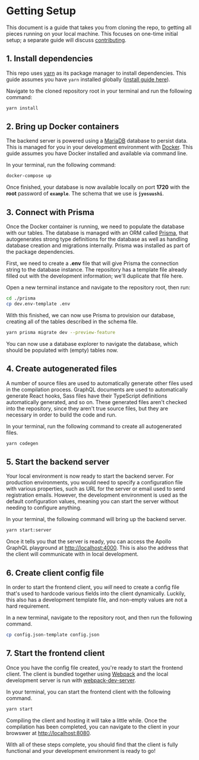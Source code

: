# Getting Setup

This document is a guide that takes you from cloning the repo, to getting all pieces running on your local machine. This focuses on one-time initial setup; a separate guide will discuss [contributing](CONTRIBUTING.md).

## 1. Install dependencies

This repo uses [yarn](https://yarnpkg.com/) as its package manager to install dependencies. This guide assumes you have `yarn` installed globally ([install guide here](https://yarnpkg.com/getting-started/install)).

Navigate to the cloned repository root in your terminal and run the following command:

```bash
yarn install
```

## 2. Bring up Docker containers

The backend server is powered using a [MariaDB](https://mariadb.org/) database to persist data. This is managed for you in your development environment with [Docker](https://www.docker.com/). This guide assumes you have Docker installed and available via command line.

In your terminal, run the following command:

```bash
docker-compose up
```

Once finished, your database is now available locally on port **1720** with the **root** password of **`example`**. The schema that we use is **`jyosuushi`**.

## 3. Connect with Prisma

Once the Docker container is running, we need to populate the database with our tables. The database is managed with an ORM called [Prisma](https://www.prisma.io/), that autogenerates strong type definitions for the database as well as handling database creation and migrations internally. Prisma was installed as part of the package dependencies.

First, we need to create a **.env** file that will give Prisma the connection string to the database instance. The repository has a template file already filled out with the development information; we'll duplicate that file here.

Open a new terminal instance and navigate to the repository root, then run:

```bash
cd ./prisma
cp dev.env-template .env
```

With this finished, we can now use Prisma to provision our database, creating all of the tables described in the schema file.

```bash
yarn prisma migrate dev --preview-feature
```

You can now use a database explorer to navigate the database, which should be populated with (empty) tables now.

## 4. Create autogenerated files

A number of source files are used to automatically generate other files used in the compilation process. GraphQL documents are used to automatically generate React hooks, Sass files have their TypeScript definitions automatically generated, and so on. These generated files aren't checked into the repository, since they aren't true source files, but they are necessary in order to build the code and run.

In your terminal, run the following command to create all autogenerated files.

```bash
yarn codegen
```

## 5. Start the backend server

Your local environment is now ready to start the backend server. For production environments, you would need to specify a configuration file with various properties, such as URL for the server or email used to send registration emails. However, the development environment is used as the default configuration values, meaning you can start the server without needing to configure anything.

In your terminal, the following command will bring up the backend server.

```bash
yarn start:server
```

Once it tells you that the server is ready, you can access the Apollo GraphQL playground at [http://localhost:4000](http://localhost:4000/). This is also the address that the client will communicate with in local development.

## 6. Create client config file

In order to start the frontend client, you _will_ need to create a config file that's used to hardcode various fields into the client dynamically. Luckily, this also has a development template file, and non-empty values are not a hard requirement.

In a new terminal, navigate to the repository root, and then run the following command.

```bash
cp config.json-template config.json
```

## 7. Start the frontend client

Once you have the config file created, you're ready to start the frontend client. The client is bundled together using [Webpack](https://webpack.js.org/) and the local development server is run with [webpack-dev-server](https://github.com/webpack/webpack-dev-server).

In your terminal, you can start the frontend client with the following command.

```bash
yarn start
```

Compiling the client and hosting it will take a little while. Once the compilation has been completed, you can navigate to the client in your browswer at [http://localhost:8080](http://localhost:8080).

With all of these steps complete, you should find that the client is fully functional and your development environment is ready to go!